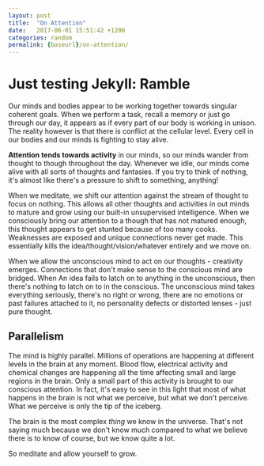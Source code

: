 ```yaml
---
layout: post
title:  "On Attention"
date:   2017-06-01 15:51:42 +1200
categories: random
permalink: {baseurl}/on-attention/
---
```

# Just testing Jekyll: Ramble

Our minds and bodies appear to be working together towards singular coherent goals. When we perform a task, recall a memory or just go through our day, it appears as if every part of our body is working in unison. The reality however is that there is conflict at the cellular level. Every cell in our bodies and our minds is fighting to stay alive.

**Attention tends towards activity** in our minds, so our minds wander from thought to though throughout the day. Whenever we idle, our minds come alive with all sorts of thoughts and fantasies. If you try to think of nothing, it's almost like there's a pressure to shift to something, anything! 

When we meditate, we shift our attention against the stream of thought to focus on nothing. This allows all other thoughts and activities in out minds to mature and grow using our built-in unsupervised intelligence. When we consciously bring our attention to a though that has not matured enough, this thought appears to get stunted because of too many cooks. Weaknesses are exposed and unique connections never get made. This essentially kills the idea/thought/vision/whatever entirely and we move on.

When we allow the unconscious mind to act on our thoughts - creativity emerges. Connections that don't make sense to the conscious mind are bridged. When An idea fails to latch on to anything in the unconscious, then there's nothing to latch on to in the conscious.  The unconscious mind takes everything seriously, there's no right or wrong, there are no emotions or past failures attached to it, no personality defects or distorted lenses - just pure thought.

## Parallelism

The mind is highly parallel. Millions of operations are happening at different levels in the brain at any moment. Blood flow, electrical activity and chemical changes are happening all the time affecting small and large regions in the brain. Only a small part of this activity is brought to our conscious attention. In fact, it's easy to see in this light that most of what happens in the brain is not what we perceive, but what we don't perceive. What we perceive is only the tip of the iceberg. 

The brain is the most complex *thing* we know in the universe. That's not saying much because we don't know much compared to what we believe there is to know of course, but we know quite a lot.

So meditate and allow yourself to grow.

